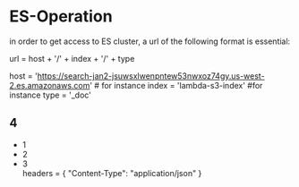# ES-Operation

in order to get access to ES cluster, a url of the following format is essential:

  url = host + '/' + index + '/' + type
  
  host = 'https://search-jan2-jsuwsxlwenpntew53nwxoz74gy.us-west-2.es.amazonaws.com' # for instance
  index = 'lambda-s3-index' #for instance
  type = '_doc'
  

## 4

* 1
* 2
* 3  
  headers = { "Content-Type": "application/json" }
